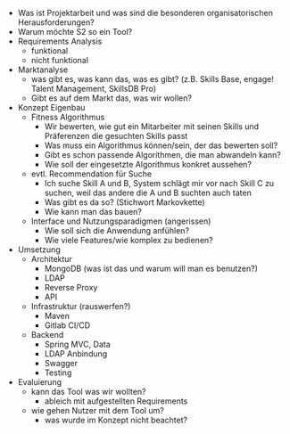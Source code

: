 * Was ist Projektarbeit und was sind die besonderen organisatorischen Herausforderungen?
* Warum möchte S2 so ein Tool?
* Requirements Analysis
  * funktional
  * nicht funktional
* Marktanalyse
  * was gibt es, was kann das, was es gibt? (z.B. Skills Base, engage! Talent Management, SkillsDB Pro)
  * Gibt es auf dem Markt das, was wir wollen?
* Konzept Eigenbau
  * Fitness Algorithmus
    * Wir bewerten, wie gut ein Mitarbeiter mit seinen Skills und Präferenzen die gesuchten Skills passt
    * Was muss ein Algorithmus können/sein, der das bewerten soll?
    * Gibt es schon passende Algorithmen, die man abwandeln kann?
    * Wie soll der eingesetzte Algorithmus konkret aussehen?
  * evtl. Recommendation für Suche
    * Ich suche Skill A und B, System schlägt mir vor nach Skill C zu suchen, weil das andere die A und B suchten auch taten
    * Was gibt es da so? (Stichwort Markovkette)
    * Wie kann man das bauen?
  * Interface und Nutzungsparadigmen (angerissen)
    * Wie soll sich die Anwendung anfühlen?
    * Wie viele Features/wie komplex zu bedienen?
* Umsetzung
  * Architektur
     * MongoDB (was ist das und warum will man es benutzen?)
     * LDAP
     * Reverse Proxy
     * API
  * Infrastruktur (rauswerfen?)
    * Maven
    * Gitlab CI/CD
  * Backend
    * Spring MVC, Data
    * LDAP Anbindung
    * Swagger
    * Testing
* Evaluierung
  * kann das Tool was wir wollten?
    * ableich mit aufgestellten Requirements
  * wie gehen Nutzer mit dem Tool um?
    * was wurde im Konzept nicht beachtet?
